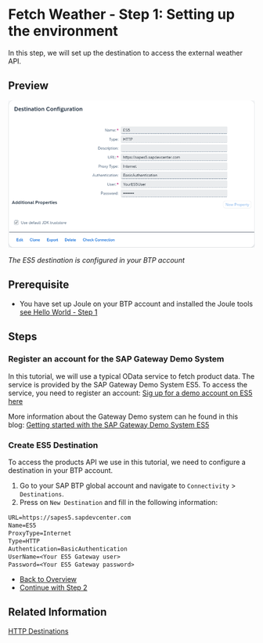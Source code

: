 # Fetch Weather - Step 1: Setting up the environment

In this step, we will set up the destination to access the external weather API.

## Preview

![image](assets/preview.png)

*The ES5 destination is configured in your BTP account*

## Prerequisite
- You have set up Joule on your BTP account and installed the Joule tools [see Hello World - Step 1](../../helloworld/step1/index.md)

## Steps

### Register an account for the SAP Gateway Demo System

In this tutorial, we will use a typical OData service to fetch product data. 
The service is provided by the SAP Gateway Demo System ES5. To access the service, you need to register an account:
[Sig up for a demo account on ES5 here](https://register.sapdevcenter.com/SUPSignForms/)

More information about the Gateway Demo system can he found in this blog:
[Getting started with the SAP Gateway Demo System ES5](https://community.sap.com/t5/technology-blogs-by-sap/new-sap-gateway-demo-system-available/ba-p/13353480)

### Create ES5 Destination

To access the products API we use in this tutorial, we need to configure a destination in your BTP account.

1. Go to your SAP BTP global account and navigate to `Connectivity` > `Destinations`.
2. Press on `New Destination` and fill in the following information:

```properties
URL=https://sapes5.sapdevcenter.com
Name=ES5
ProxyType=Internet
Type=HTTP
Authentication=BasicAuthentication
UserName=<Your ES5 Gateway user>
Password=<Your ES5 Gateway password>
```

* [Back to Overview](../index.md)
* [Continue with Step 2](../step2/index.md)

## Related Information 

[HTTP Destinations](https://help.sap.com/docs/connectivity/sap-btp-connectivity-cf/http-destinations)